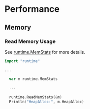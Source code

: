Performance
===

Memory
---

### Read Memory Usage

See [runtime.MemStats](https://golang.org/pkg/runtime/#MemStats) for more details.

```go
import "runtime"

...

  var m runtime.MemStats
  
  ...
  
  runtime.ReadMemStats(&m)
  Println("HeapAlloc:", m.HeapAlloc)
```
